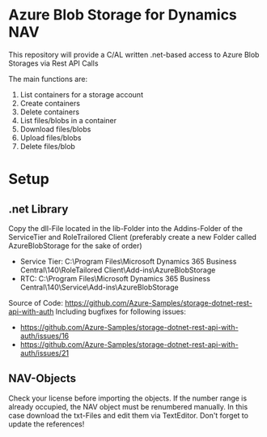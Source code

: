 # Azure Blob Storage for Dynamics NAV
This repository will provide a C/AL written .net-based access to Azure Blob Storages via Rest API Calls

The main functions are:
1. List containers for a storage account
2. Create containers
3. Delete containers
4. List files/blobs in a container
5. Download files/blobs
6. Upload files/blobs
7. Delete files/blob

# Setup

## .net Library
Copy the dll-File located in the lib-Folder into the Addins-Folder of the ServiceTier and RoleTrailored Client (preferably create a new Folder called AzureBlobStorage for the sake of order)
* Service Tier: C:\Program Files\Microsoft Dynamics 365 Business Central\140\RoleTailored Client\Add-ins\AzureBlobStorage
* RTC: C:\Program Files\Microsoft Dynamics 365 Business Central\140\Service\Add-ins\AzureBlobStorage

Source of Code: https://github.com/Azure-Samples/storage-dotnet-rest-api-with-auth
Including bugfixes for following issues:
* https://github.com/Azure-Samples/storage-dotnet-rest-api-with-auth/issues/16
* https://github.com/Azure-Samples/storage-dotnet-rest-api-with-auth/issues/21

## NAV-Objects
Check your license before importing the objects. If the number range is already occupied, the NAV object must be renumbered manually. In this case download the txt-Files and edit them via TextEditor.
Don't forget to update the references!
